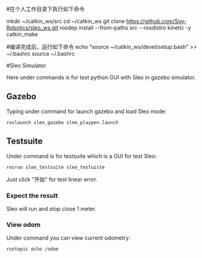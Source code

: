 #在个人工作目录下执行如下命令

  mkdir ~/catkin_ws/src
  cd ~/catkin_ws
  git clone https://github.com/Soy-Robotics/sleo_ws.git
  rosdep install --from-paths src --rosdistro kinetic -y
  catkin_make
  
#编译完成后，运行如下命令
  echo “source ~/catkin_ws/devel/setup.bash” >> ~/.bashrc
  source ~/.bashrc

#Sleo Simulator

Here under commands is for test python GUI with Sleo in gazebo simulator.

## Gazebo 
Typing under command for launch gazebo and load Sleo mode:
```
roslaunch sleo_gazebo sleo_playpen.launch
```

## Testsuite
Under command is for testsuite which is a GUI for test Sleo:
```
rosrun sleo_testsuite sleo_testuiste
```
Just click "开始" for test linear error.

### Expect the result
Sleo will run and stop close 1 meter.

### View odom
Under command you can view current odometry:
```
rostopic echo /odom
```

